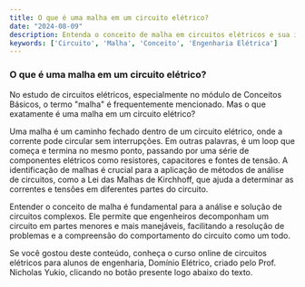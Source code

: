 ```yaml
---
title: O que é uma malha em um circuito elétrico?
date: "2024-08-09"
description: Entenda o conceito de malha em circuitos elétricos e sua importância na análise de circuitos.
keywords: ['Circuito', 'Malha', 'Conceito', 'Engenharia Elétrica']
---
```


### O que é uma malha em um circuito elétrico?

No estudo de circuitos elétricos, especialmente no módulo de Conceitos Básicos, o termo "malha" é frequentemente mencionado. Mas o que exatamente é uma malha em um circuito elétrico?

Uma malha é um caminho fechado dentro de um circuito elétrico, onde a corrente pode circular sem interrupções. Em outras palavras, é um loop que começa e termina no mesmo ponto, passando por uma série de componentes elétricos como resistores, capacitores e fontes de tensão. A identificação de malhas é crucial para a aplicação de métodos de análise de circuitos, como a Lei das Malhas de Kirchhoff, que ajuda a determinar as correntes e tensões em diferentes partes do circuito.

Entender o conceito de malha é fundamental para a análise e solução de circuitos complexos. Ele permite que engenheiros decomponham um circuito em partes menores e mais manejáveis, facilitando a resolução de problemas e a compreensão do comportamento do circuito como um todo.

Se você gostou deste conteúdo, conheça o curso online de circuitos elétricos para alunos de engenharia, Domínio Elétrico, criado pelo Prof. Nicholas Yukio, clicando no botão presente logo abaixo do texto.